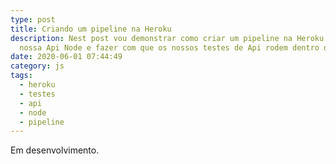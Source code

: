 ```yaml
---
type: post
title: Criando um pipeline na Heroku
description: Nest post vou demonstrar como criar um pipeline na Heroku para
  nossa Api Node e fazer com que os nossos testes de Api rodem dentro dela.
date: 2020-06-01 07:44:49
category: js
tags:
  - heroku
  - testes
  - api
  - node
  - pipeline
---
```

Em desenvolvimento.